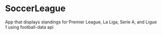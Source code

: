 # SoccerLeague

App that displays standings for Premier League, La Liga, Serie A, and Ligue 1 using football-data api
